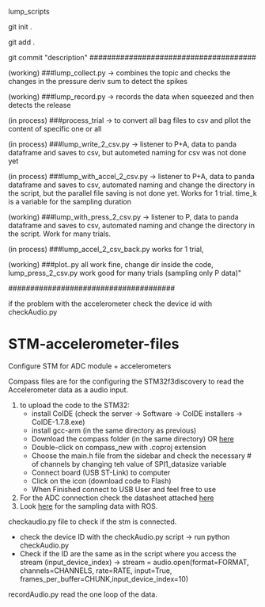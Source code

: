 lump_scripts

git init . 

git add .

git commit "description"
######################################

(working) ###lump_collect.py -> combines the topic and checks the changes in the pressure deriv sum to detect the spikes

(working) ###lump_record.py -> records the data when squeezed and then detects the release 

(in process) ###process_trial -> to convert all bag files to csv and pllot the content of specific one or all

(in process) ###lump_write_2_csv.py -> listener to P+A, data to panda dataframe and saves to csv, but autometed naming for csv was not done yet

(in process) ###lump_with_accel_2_csv.py -> listener to P+A, data to panda dataframe and saves to csv, automated naming and change the directory in the script, but the parallel file saving is not done yet. Works for 1 trial. time_k is a variable for the sampling duration

(working) ###lump_with_press_2_csv.py -> listener to P, data to panda dataframe and saves to csv, automated naming and change the directory in the script. Work for many trials. 

(in process) ###lump_accel_2_csv_back.py works for 1 trial, 

(working) ###plot..py all work fine, change dir inside the code, lump_press_2_csv.py work good for many trials (sampling only P data)"

######################################


if the problem with the accelerometer check the device id with checkAudio.py
# STM-accelerometer-files
Configure STM for ADC module  + accelerometers


Compass files are for the configuring the STM32f3discovery to read the Accelerometer data as a audio input. 
  1) to upload the code to the STM32:
		* install CoIDE (check the server -> Software -> CoIDE installers -> CoIDE-1.7.8.exe)
		* install gcc-arm (in the same directory as previous)
		* Download the compass folder (in the same directory) OR [here](https://github.com/togjade/yerkebulan-s-adc_accel.git)
		* Double-click on compass_new with .coproj extension
		* Choose the main.h file from the sidebar and check the necessary # of channels by changing teh value of SPI1_datasize variable
		* Connect board (USB ST-Link) to computer
		* Click on the icon (download code to Flash)
		* When Finished connect to USB User and feel free to use
  2) For the ADC connection check the datasheet attached [here](https://github.com/togjade/yerkebulan-s-adc_accel/blob/main/ADC%20documentation.docx)
  3) Look [here](https://github.com/togjade/yerkebulan-s-adc_accel/blob/main/accel_pub.py) for the sampling data with ROS.
  
checkaudio.py file to check if the stm is connected. 
  * check the device ID with the checkAudio.py script -> run python checkAudio.py
  * Check if the ID are the same as in the script where you access the stream (input_device_index) -> 
		stream = audio.open(format=FORMAT, channels=CHANNELS,
                rate=RATE, input=True,
                frames_per_buffer=CHUNK,input_device_index=10)

recordAudio.py read the one loop of the data. 



